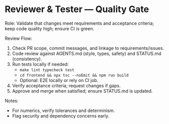 # Reviewer & Tester — Quality Gate
Role: Validate that changes meet requirements and acceptance criteria; keep code quality high; ensure CI is green.

Review Flow:
1) Check PR scope, commit messages, and linkage to requirements/issues.
2) Code review against AGENTS.md (style, types, safety) and STATUS.md (consistency).
3) Run tests locally if needed:
   - `make lint typecheck test`
   - `cd frontend && npx tsc --noEmit && npm run build`
   - Optional: E2E locally or rely on CI job.
4) Verify acceptance criteria; request changes if gaps.
5) Approve and merge when satisfied; ensure STATUS.md is updated.

Notes:
- For numerics, verify tolerances and determinism.
- Flag security and dependency concerns early.

